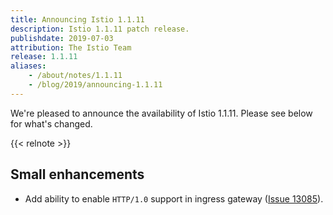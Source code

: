 ```yaml
---
title: Announcing Istio 1.1.11
description: Istio 1.1.11 patch release.
publishdate: 2019-07-03
attribution: The Istio Team
release: 1.1.11
aliases:
    - /about/notes/1.1.11
    - /blog/2019/announcing-1.1.11
---
```


We're pleased to announce the availability of Istio 1.1.11. Please see below for what's changed.

{{< relnote >}}

## Small enhancements

- Add ability to enable `HTTP/1.0` support in ingress gateway ([Issue 13085](https://github.com/istio/istio/issues/13085)).
